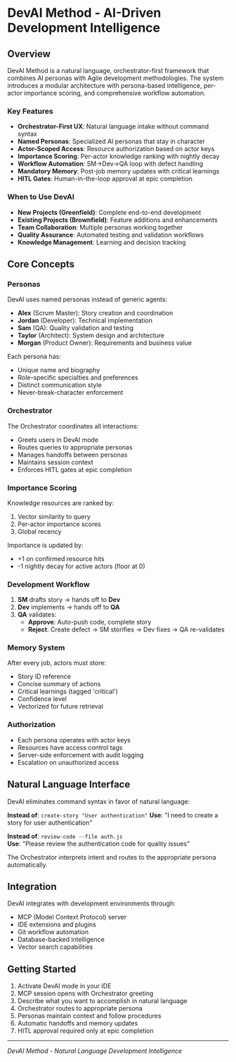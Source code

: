 # DevAI Method - AI-Driven Development Intelligence

## Overview

DevAI Method is a natural language, orchestrator-first framework that combines AI personas with Agile development methodologies. The system introduces a modular architecture with persona-based intelligence, per-actor importance scoring, and comprehensive workflow automation.

### Key Features

- **Orchestrator-First UX**: Natural language intake without command syntax
- **Named Personas**: Specialized AI personas that stay in character
- **Actor-Scoped Access**: Resource authorization based on actor keys
- **Importance Scoring**: Per-actor knowledge ranking with nightly decay
- **Workflow Automation**: SM→Dev→QA loop with defect handling
- **Mandatory Memory**: Post-job memory updates with critical learnings
- **HITL Gates**: Human-in-the-loop approval at epic completion

### When to Use DevAI

- **New Projects (Greenfield)**: Complete end-to-end development
- **Existing Projects (Brownfield)**: Feature additions and enhancements  
- **Team Collaboration**: Multiple personas working together
- **Quality Assurance**: Automated testing and validation workflows
- **Knowledge Management**: Learning and decision tracking

## Core Concepts

### Personas

DevAI uses named personas instead of generic agents:

- **Alex** (Scrum Master): Story creation and coordination
- **Jordan** (Developer): Technical implementation
- **Sam** (QA): Quality validation and testing
- **Taylor** (Architect): System design and architecture
- **Morgan** (Product Owner): Requirements and business value

Each persona has:
- Unique name and biography
- Role-specific specialties and preferences
- Distinct communication style
- Never-break-character enforcement

### Orchestrator

The Orchestrator coordinates all interactions:
- Greets users in DevAI mode
- Routes queries to appropriate personas
- Manages handoffs between personas
- Maintains session context
- Enforces HITL gates at epic completion

### Importance Scoring

Knowledge resources are ranked by:
1. Vector similarity to query
2. Per-actor importance scores
3. Global recency

Importance is updated by:
- +1 on confirmed resource hits
- -1 nightly decay for active actors (floor at 0)

### Development Workflow

1. **SM** drafts story → hands off to **Dev**
2. **Dev** implements → hands off to **QA**  
3. **QA** validates:
   - **Approve**: Auto-push code, complete story
   - **Reject**: Create defect → SM storifies → Dev fixes → QA re-validates

### Memory System

After every job, actors must store:
- Story ID reference
- Concise summary of actions
- Critical learnings (tagged 'critical')
- Confidence level
- Vectorized for future retrieval

### Authorization

- Each persona operates with actor keys
- Resources have access control tags
- Server-side enforcement with audit logging
- Escalation on unauthorized access

## Natural Language Interface

DevAI eliminates command syntax in favor of natural language:

**Instead of**: `create-story "User authentication"`
**Use**: "I need to create a story for user authentication"

**Instead of**: `review-code --file auth.js`  
**Use**: "Please review the authentication code for quality issues"

The Orchestrator interprets intent and routes to the appropriate persona automatically.

## Integration

DevAI integrates with development environments through:
- MCP (Model Context Protocol) server
- IDE extensions and plugins
- Git workflow automation
- Database-backed intelligence
- Vector search capabilities

## Getting Started

1. Activate DevAI mode in your IDE
2. MCP session opens with Orchestrator greeting
3. Describe what you want to accomplish in natural language
4. Orchestrator routes to appropriate persona
5. Personas maintain context and follow procedures
6. Automatic handoffs and memory updates
7. HITL approval required only at epic completion

---

*DevAI Method - Natural Language Development Intelligence*